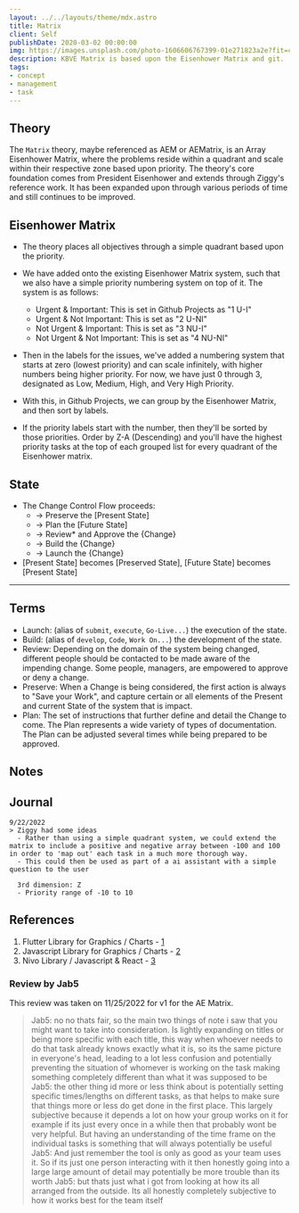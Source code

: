 ```yaml
---
layout: ../../layouts/theme/mdx.astro
title: Matrix
client: Self
publishDate: 2020-03-02 00:00:00
img: https://images.unsplash.com/photo-1606606767399-01e271823a2e?fit=crop&w=1400&h=700&q=75
description: KBVE Matrix is based upon the Eisenhower Matrix and git.
tags:
- concept
- management
- task
---
```


## Theory

The `Matrix` theory, maybe referenced as AEM or AEMatrix, is an Array Eisenhower Matrix, where the problems reside within a quadrant and scale within their respective zone based upon priority.
The theory's core foundation comes from President Eisenhower and extends through Ziggy's reference work. It has been expanded upon through various periods of time and still continues to be improved.

## Eisenhower Matrix

- The theory places all objectives through a simple quadrant based upon the priority.

- We have added onto the existing Eisenhower Matrix system, such that we also have a simple priority
numbering system on top of it. The system is as follows:
  - Urgent & Important: This is set in Github Projects as "1 U-I"
  - Urgent & Not Important: This is set as "2 U-NI"
  - Not Urgent & Important: This is set as "3 NU-I"
  - Not Urgent & Not Important: This is set as "4 NU-NI"

- Then in the labels for the issues, we've added a numbering system that starts at zero (lowest priority) and can scale infinitely, with higher numbers being higher priority. For now, we have just 0 through 3, designated as Low, Medium, High, and Very High Priority.
- With this, in Github Projects, we can group by the Eisenhower Matrix, and then sort by labels.
- If the priority labels start with the number, then they'll be sorted by those priorities. Order by Z-A (Descending) and you'll have the highest priority tasks at the top of each grouped list for every quadrant of the Eisenhower matrix.

## State

- The Change Control Flow proceeds:
  - -> Preserve the [Present State]
  - -> Plan the [Future State]
  - -> Review* and Approve the {Change}
  - -> Build the {Change}
  - -> Launch the {Change}  
- [Present State] becomes [Preserved State], [Future State] becomes [Present State]

* * *

## Terms

- Launch: (alias of `submit`, `execute`, `Go-Live...`) the execution of the state.
- Build: (alias of `develop`, `Code`, `Work On...`) the development of the state.
- Review: Depending on the domain of the system being changed, different people should be contacted to be made aware of the impending change. Some people, managers, are empowered to approve or deny a change.
- Preserve: When a Change is being considered, the first action is always to "Save your Work", and capture certain or all elements of the Present and current State of the system that is impact.
- Plan: The set of instructions that further define and detail the Change to come. The Plan represents a wide variety of types of documentation. The Plan can be adjusted several times while being prepared to be approved.

## Notes

## Journal

``` { #journal }
9/22/2022
> Ziggy had some ideas
  - Rather than using a simple quadrant system, we could extend the matrix to include a positive and negative array between -100 and 100 in order to 'map out' each task in a much more thorough way.
  - This could then be used as part of a ai assistant with a simple question to the user

  3rd dimension: Z
  - Priority range of -10 to 10
```

## References

1. Flutter Library for Graphics / Charts - [1](https://pub.dev/packages/graphic)
2. Javascript Library for Graphics / Charts - [2](https://d3js.org/)
3. Nivo Library / Javascript & React - [3](https://nivo.rocks/)

### Review by Jab5

This review was taken on 11/25/2022 for v1 for the AE Matrix.

>Jab5: no no thats fair, so the main two things of note i saw that you might want to take into consideration. Is lightly expanding on titles or being more specific with each title, this way when whoever needs to do that task already knows exactly what it is, so its the same picture in everyone's head, leading to a lot less confusion and potentially preventing the situation of whomever is working on the task making something completely different than what it was supposed to be
>Jab5: the other thing id more or less think about is potentially setting specific times/lengths on different tasks, as that helps to make sure that things more or less do get done in the first place. This largely subjective because it depends a lot on how your group works on it for example if its just every once in a while then that probably wont be very helpful. But having an understanding of the time frame on the individual tasks is something that will always potentially be useful
>Jab5: And just remember the tool is only as good as your team uses it. So if its just one person interacting with it then honestly going into a large large amount of detail may potentially be more trouble than its worth
>Jab5: but thats just what i got from looking at how its all arranged from the outside. Its all honestly completely subjective to how it works best for the team itself
